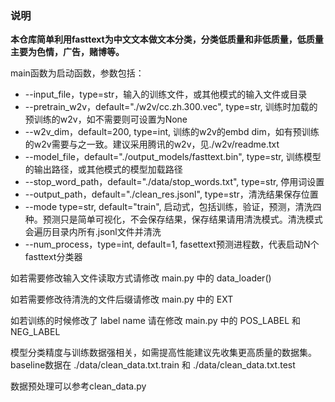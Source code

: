 ### 说明
**本仓库简单利用fasttext为中文文本做文本分类，分类低质量和非低质量，低质量主要为色情，广告，赌博等。**


main函数为启动函数，参数包括：
   - --input_file，type=str，输入的训练文件，或其他模式的输入文件或目录
   - --pretrain_w2v，default="./w2v/cc.zh.300.vec", type=str, 训练时加载的预训练的w2v，如不需要则可设置为None
   - --w2v_dim，default=200, type=int, 训练的w2v的embd dim，如有预训练的w2v需要与之一致。建议采用腾讯的w2v，见./w2v/readme.txt
   - --model_file，default="./output_models/fasttext.bin", type=str, 训练模型的输出路径，或其他模式的模型加载路径
   - --stop_word_path，default="./data/stop_words.txt", type=str, 停用词设置
   - --output_path，default="./clean_res.jsonl", type=str，清洗结果保存位置
   - --mode type=str, default="train", 启动式，包括训练，验证，预测，清洗四种。预测只是简单可视化，不会保存结果，保存结果请用清洗模式。清洗模式会遍历目录内所有.jsonl文件并清洗
   - --num_process，type=int, default=1, fasettext预测进程数，代表启动N个fasttext分类器

如若需要修改输入文件读取方式请修改 main.py 中的 data_loader()

如若需要修改待清洗的文件后缀请修改 main.py 中的 EXT

如若训练的时候修改了 label name 请在修改 main.py 中的 POS_LABEL 和 NEG_LABEL


模型分类精度与训练数据强相关，如需提高性能建议先收集更高质量的数据集。baseline数据在 ./data/clean_data.txt.train 和 ./data/clean_data.txt.test

数据预处理可以参考clean_data.py
